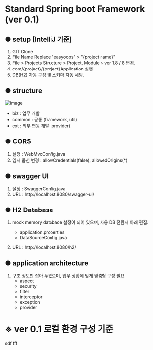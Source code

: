 # Standard Spring boot Framework (ver 0.1)

## ● setup [IntelliJ 기준]
1. GIT Clone
2. File Name Replace "easyoops" > "{project name}"
3. File > Projects Structure > Project, Module > ver 1.8 / 8 변경.
4. com/{project}/{project}Application 실행
5. DB(H2) 자동 구성 및 스키마 자동 세팅. 

## ● structure
![image](https://user-images.githubusercontent.com/13517312/170916737-aa3627dc-cc0b-4626-988a-b397589b7824.png)

- biz : 업무 개발
- common : 공통 (framework, util)
- ext : 외부 연동 개발 (provider)

## ● CORS 
1. 설정 : WebMvcConfig.java
2. 임시 옵션 변경 : allowCredentials(false), allowedOrigins(*)

## ● swagger UI
1. 설정 : SwaggerConfig.java
2. URL : http://localhost:8080/swagger-ui/

## ● H2 Database
1. mock memory databace 설정이 되어 있으며, 사용 DB 전환시 아래 편집.
   - application.properties
   - DataSourceConfig.java

2. URL : http://localhost:8080/h2/

## ● application architecture
1. 구조 정도만 잡아 두었으며, 업무 상황에 맞게 맞춤형 구성 필요
   - aspect
   - security
   - filter
   - interceptor
   - exception
   - provider

# ※ ver 0.1 로컬 환경 구성 기준
sdf
fff
